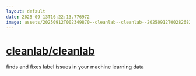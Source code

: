 ```yaml
---
layout: default
date: 2025-09-13T16:22:13.776972
image: assets/20250912T002349870--cleanlab--cleanlab--20250912T002826829--cropped.png
---
```


# [cleanlab/cleanlab](https://github.com/cleanlab/cleanlab)

finds and fixes label issues in your machine learning data
